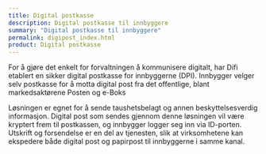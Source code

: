 ```yaml
---
title: Digital postkasse
description: Digital postkasse til innbyggere
summary: "Digital postkasse til innbyggere"
permalink: digipost_index.html
product: Digital postkasse
---
```


For å gjøre det enkelt for forvaltningen å kommunisere digitalt, har Difi etablert en sikker digital postkasse for innbyggerne (DPI). Innbygger velger selv postkasse for å motta digital post fra det offentlige, blant markedsaktørene Posten og e-Boks

Løsningen er egnet for å sende taushetsbelagt og annen beskyttelsesverdig informasjon. Digital post som sendes gjennom denne løsningen vil være kryptert frem til postkassen, og innbygger logger seg inn via ID-porten. Utskrift og forsendelse er en del av tjenesten, slik at virksomhetene kan ekspedere både digital post og papirpost til innbyggerne i samme kanal.
